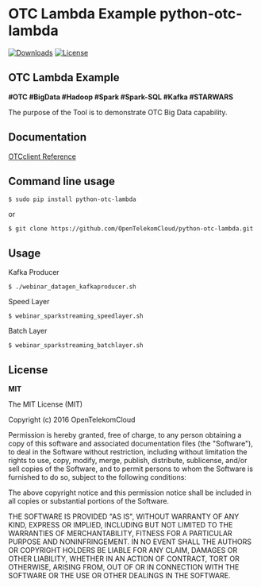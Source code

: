 OTC Lambda Example 
python-otc-lambda
==========

[![Downloads](https://pypip.in/download/excel2cloudgen/badge.svg)](https://pypi.python.org/pypi/python-otc-lambda/)
[![License](https://pypip.in/license/excel2cloudgen/badge.svg)](https://pypi.python.org/pypi/python-otc-lambda/)


OTC Lambda Example 
-----------------------------------------------

**#OTC #BigData #Hadoop #Spark #Spark-SQL #Kafka #STARWARS**

The purpose of the Tool is to demonstrate OTC Big Data capability.



Documentation
-------------

[OTCclient Reference](https://docs.otc.t-systems.com/?locale=en-us)

Command line usage
------------------


``$ sudo pip install python-otc-lambda``


or

``$ git clone https://github.com/OpenTelekomCloud/python-otc-lambda.git``

Usage
----------------

 Kafka Producer 

``$ ./webinar_datagen_kafkaproducer.sh``

 Speed Layer

``$ webinar_sparkstreaming_speedlayer.sh``

 Batch Layer

``$ webinar_sparkstreaming_batchlayer.sh``

 
License
-------

**MIT**

The MIT License (MIT)

Copyright (c) 2016 OpenTelekomCloud

Permission is hereby granted, free of charge, to any person obtaining a copy
of this software and associated documentation files (the "Software"), to deal
in the Software without restriction, including without limitation the rights
to use, copy, modify, merge, publish, distribute, sublicense, and/or sell
copies of the Software, and to permit persons to whom the Software is
furnished to do so, subject to the following conditions:

The above copyright notice and this permission notice shall be included in all
copies or substantial portions of the Software.

THE SOFTWARE IS PROVIDED "AS IS", WITHOUT WARRANTY OF ANY KIND, EXPRESS OR
IMPLIED, INCLUDING BUT NOT LIMITED TO THE WARRANTIES OF MERCHANTABILITY,
FITNESS FOR A PARTICULAR PURPOSE AND NONINFRINGEMENT. IN NO EVENT SHALL THE
AUTHORS OR COPYRIGHT HOLDERS BE LIABLE FOR ANY CLAIM, DAMAGES OR OTHER
LIABILITY, WHETHER IN AN ACTION OF CONTRACT, TORT OR OTHERWISE, ARISING FROM,
OUT OF OR IN CONNECTION WITH THE SOFTWARE OR THE USE OR OTHER DEALINGS IN THE
SOFTWARE.
